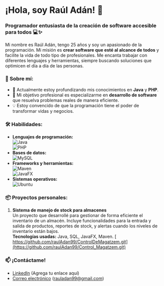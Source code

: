 # ¡Hola, soy Raúl Adán! 👋

### Programador entusiasta de la creación de software accesible para todos 💻✨

Mi nombre es Raúl Adán, tengo 25 años y soy un apasionado de la programación. Mi misión es **crear software que esté al alcance de todos** y facilite la vida de todo tipo de profesionales. Me encanta trabajar con diferentes lenguajes y herramientas, siempre buscando soluciones que optimicen el día a día de las personas.

### 🚀 Sobre mí:
- 🌱 Actualmente estoy profundizando mis conocimientos en **Java** y **PHP**.
- 🎯 Mi objetivo profesional es especializarme en **desarrollo de software** que resuelva problemas reales de manera eficiente.
- 💡 Estoy convencido de que la programación tiene el poder de transformar vidas y negocios.

### 🛠️ Habilidades:
- **Lenguajes de programación:**  
  ![Java](https://img.shields.io/badge/Java-ED8B00?style=for-the-badge&logo=java&logoColor=white)  
  ![PHP](https://img.shields.io/badge/PHP-777BB4?style=for-the-badge&logo=php&logoColor=white)
- **Bases de datos:**  
  ![MySQL](https://img.shields.io/badge/MySQL-4479A1?style=for-the-badge&logo=mysql&logoColor=white)
- **Frameworks y herramientas:**  
  ![Maven](https://img.shields.io/badge/Apache%20Maven-C71A36?style=for-the-badge&logo=apache-maven&logoColor=white)  
  ![JavaFX](https://img.shields.io/badge/JavaFX-4B8BBE?style=for-the-badge&logoColor=white)
- **Sistemas operativos:**  
  ![Ubuntu](https://img.shields.io/badge/Ubuntu-E95420?style=for-the-badge&logo=ubuntu&logoColor=white)

### 📦 Proyectos personales:

1. **Sistema de manejo de stock para almacenes**  
   Un proyecto que desarrollé para gestionar de forma eficiente el inventario de un almacén. Incluye funcionalidades para la entrada y salida de productos, reportes de stock, y alertas cuando los niveles de inventario están bajos.  
   **Tecnologías usadas:** Java, SQL, JavaFX, Maven.
 [ https://github.com/raulAdan99/ControlDeMagatzem.git](https://github.com/raulAdan99/Control_Magatzem.git)
### 📫 ¡Contáctame!
- [LinkedIn](https://www.linkedin.com/) (Agrega tu enlace aquí)
- [Correo electrónico](mailto:tucorreo@example.com) (rauladan99@gmail.com)

